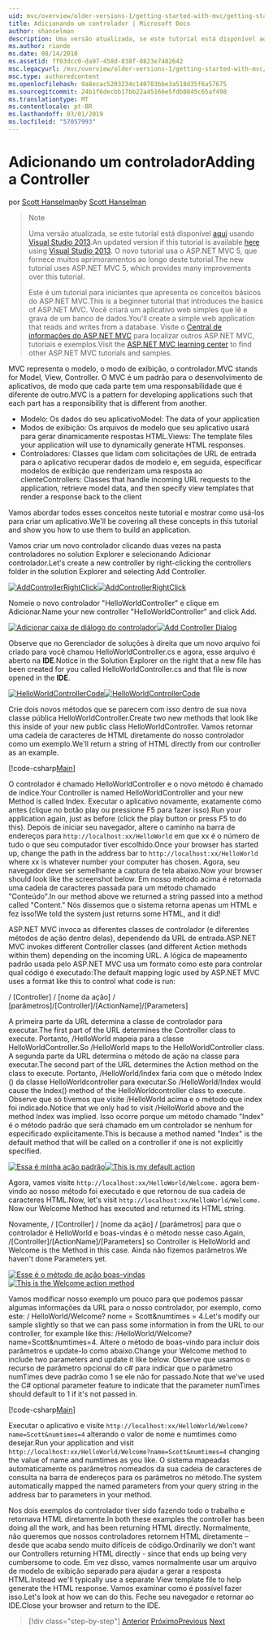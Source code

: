 ```yaml
---
uid: mvc/overview/older-versions-1/getting-started-with-mvc/getting-started-with-mvc-part2
title: Adicionando um controlador | Microsoft Docs
author: shanselman
description: Uma versão atualizada, se este tutorial está disponível aqui usando o Visual Studio 2013. O novo tutorial usa o ASP.NET MVC 5, que fornece muitos aprimoramentos em t...
ms.author: riande
ms.date: 08/14/2010
ms.assetid: ff03dcc0-da97-458d-838f-0823e7482642
msc.legacyurl: /mvc/overview/older-versions-1/getting-started-with-mvc/getting-started-with-mvc-part2
msc.type: authoredcontent
ms.openlocfilehash: 9a8ecac5203234c140783bbe3a518d35f6a57675
ms.sourcegitcommit: 24b1f6decbb17bb22a45166e5fdb0845c65af498
ms.translationtype: MT
ms.contentlocale: pt-BR
ms.lasthandoff: 03/01/2019
ms.locfileid: "57057993"
---
```

<a name="adding-a-controller"></a><span data-ttu-id="941fe-104">Adicionando um controlador</span><span class="sxs-lookup"><span data-stu-id="941fe-104">Adding a Controller</span></span>
====================
<span data-ttu-id="941fe-105">por [Scott Hanselman](https://github.com/shanselman)</span><span class="sxs-lookup"><span data-stu-id="941fe-105">by [Scott Hanselman](https://github.com/shanselman)</span></span>

> > [!NOTE]
> > <span data-ttu-id="941fe-106">Uma versão atualizada, se este tutorial está disponível [aqui](../../getting-started/introduction/getting-started.md) usando [Visual Studio 2013](https://my.visualstudio.com/Downloads?q=visual%20studio%202013).</span><span class="sxs-lookup"><span data-stu-id="941fe-106">An updated version if this tutorial is available [here](../../getting-started/introduction/getting-started.md) using [Visual Studio 2013](https://my.visualstudio.com/Downloads?q=visual%20studio%202013).</span></span> <span data-ttu-id="941fe-107">O novo tutorial usa o ASP.NET MVC 5, que fornece muitos aprimoramentos ao longo deste tutorial.</span><span class="sxs-lookup"><span data-stu-id="941fe-107">The new tutorial uses ASP.NET MVC 5, which provides many improvements over this tutorial.</span></span>
>
>
> <span data-ttu-id="941fe-108">Este é um tutorial para iniciantes que apresenta os conceitos básicos do ASP.NET MVC.</span><span class="sxs-lookup"><span data-stu-id="941fe-108">This is a beginner tutorial that introduces the basics of ASP.NET MVC.</span></span> <span data-ttu-id="941fe-109">Você criará um aplicativo web simples que lê e grava de um banco de dados.</span><span class="sxs-lookup"><span data-stu-id="941fe-109">You'll create a simple web application that reads and writes from a database.</span></span> <span data-ttu-id="941fe-110">Visite o [Central de informações do ASP.NET MVC](../../../index.md) para localizar outros ASP.NET MVC, tutoriais e exemplos.</span><span class="sxs-lookup"><span data-stu-id="941fe-110">Visit the [ASP.NET MVC learning center](../../../index.md) to find other ASP.NET MVC tutorials and samples.</span></span>


<span data-ttu-id="941fe-111">MVC representa o modelo, o modo de exibição, o controlador.</span><span class="sxs-lookup"><span data-stu-id="941fe-111">MVC stands for Model, View, Controller.</span></span> <span data-ttu-id="941fe-112">O MVC é um padrão para o desenvolvimento de aplicativos, de modo que cada parte tem uma responsabilidade que é diferente de outro.</span><span class="sxs-lookup"><span data-stu-id="941fe-112">MVC is a pattern for developing applications such that each part has a responsibility that is different from another.</span></span>

- <span data-ttu-id="941fe-113">Modelo: Os dados do seu aplicativo</span><span class="sxs-lookup"><span data-stu-id="941fe-113">Model: The data of your application</span></span>
- <span data-ttu-id="941fe-114">Modos de exibição: Os arquivos de modelo que seu aplicativo usará para gerar dinamicamente respostas HTML.</span><span class="sxs-lookup"><span data-stu-id="941fe-114">Views: The template files your application will use to dynamically generate HTML responses.</span></span>
- <span data-ttu-id="941fe-115">Controladores: Classes que lidam com solicitações de URL de entrada para o aplicativo recuperar dados de modelo e, em seguida, especificar modelos de exibição que renderizam uma resposta ao cliente</span><span class="sxs-lookup"><span data-stu-id="941fe-115">Controllers: Classes that handle incoming URL requests to the application, retrieve model data, and then specify view templates that render a response back to the client</span></span>

<span data-ttu-id="941fe-116">Vamos abordar todos esses conceitos neste tutorial e mostrar como usá-los para criar um aplicativo.</span><span class="sxs-lookup"><span data-stu-id="941fe-116">We'll be covering all these concepts in this tutorial and show you how to use them to build an application.</span></span>

<span data-ttu-id="941fe-117">Vamos criar um novo controlador clicando duas vezes na pasta controladores no solution Explorer e selecionando Adicionar controlador.</span><span class="sxs-lookup"><span data-stu-id="941fe-117">Let's create a new controller by right-clicking the controllers folder in the solution Explorer and selecting Add Controller.</span></span>

<span data-ttu-id="941fe-118">[![AddControllerRightClick](getting-started-with-mvc-part2/_static/image2.png)](getting-started-with-mvc-part2/_static/image1.png)</span><span class="sxs-lookup"><span data-stu-id="941fe-118">[![AddControllerRightClick](getting-started-with-mvc-part2/_static/image2.png)](getting-started-with-mvc-part2/_static/image1.png)</span></span>

<span data-ttu-id="941fe-119">Nomeie o novo controlador "HelloWorldController" e clique em Adicionar.</span><span class="sxs-lookup"><span data-stu-id="941fe-119">Name your new controller "HelloWorldController" and click Add.</span></span>

<span data-ttu-id="941fe-120">[![Adicionar caixa de diálogo do controlador](getting-started-with-mvc-part2/_static/image4.png)](getting-started-with-mvc-part2/_static/image3.png)</span><span class="sxs-lookup"><span data-stu-id="941fe-120">[![Add Controller Dialog](getting-started-with-mvc-part2/_static/image4.png)](getting-started-with-mvc-part2/_static/image3.png)</span></span>

<span data-ttu-id="941fe-121">Observe que no Gerenciador de soluções à direita que um novo arquivo foi criado para você chamou HelloWorldController.cs e agora, esse arquivo é aberto na **IDE**.</span><span class="sxs-lookup"><span data-stu-id="941fe-121">Notice in the Solution Explorer on the right that a new file has been created for you called HelloWorldController.cs and that file is now opened in the **IDE**.</span></span>

<span data-ttu-id="941fe-122">[![HelloWorldControllerCode](getting-started-with-mvc-part2/_static/image6.png)](getting-started-with-mvc-part2/_static/image5.png)</span><span class="sxs-lookup"><span data-stu-id="941fe-122">[![HelloWorldControllerCode](getting-started-with-mvc-part2/_static/image6.png)](getting-started-with-mvc-part2/_static/image5.png)</span></span>

<span data-ttu-id="941fe-123">Crie dois novos métodos que se parecem com isso dentro de sua nova classe pública HelloWorldController.</span><span class="sxs-lookup"><span data-stu-id="941fe-123">Create two new methods that look like this inside of your new public class HelloWorldController.</span></span> <span data-ttu-id="941fe-124">Vamos retornar uma cadeia de caracteres de HTML diretamente do nosso controlador como um exemplo.</span><span class="sxs-lookup"><span data-stu-id="941fe-124">We'll return a string of HTML directly from our controller as an example.</span></span>

[!code-csharp[Main](getting-started-with-mvc-part2/samples/sample1.cs)]

<span data-ttu-id="941fe-125">O controlador é chamado HelloWorldController e o novo método é chamado de índice.</span><span class="sxs-lookup"><span data-stu-id="941fe-125">Your Controller is named HelloWorldController and your new Method is called Index.</span></span> <span data-ttu-id="941fe-126">Executar o aplicativo novamente, exatamente como antes (clique no botão play ou pressione F5 para fazer isso).</span><span class="sxs-lookup"><span data-stu-id="941fe-126">Run your application again, just as before (click the play button or press F5 to do this).</span></span> <span data-ttu-id="941fe-127">Depois de iniciar seu navegador, altere o caminho na barra de endereços para `http://localhost:xx/HelloWorld` em que xx é o número de tudo o que seu computador tiver escolhido.</span><span class="sxs-lookup"><span data-stu-id="941fe-127">Once your browser has started up, change the path in the address bar to `http://localhost:xx/HelloWorld` where xx is whatever number your computer has chosen.</span></span> <span data-ttu-id="941fe-128">Agora, seu navegador deve ser semelhante a captura de tela abaixo.</span><span class="sxs-lookup"><span data-stu-id="941fe-128">Now your browser should look like the screenshot below.</span></span> <span data-ttu-id="941fe-129">Em nosso método acima é retornada uma cadeia de caracteres passada para um método chamado "Conteúdo".</span><span class="sxs-lookup"><span data-stu-id="941fe-129">In our method above we returned a string passed into a method called "Content."</span></span> <span data-ttu-id="941fe-130">Nós dissemos que o sistema retorna apenas um HTML e fez isso!</span><span class="sxs-lookup"><span data-stu-id="941fe-130">We told the system just returns some HTML, and it did!</span></span>

<span data-ttu-id="941fe-131">ASP.NET MVC invoca as diferentes classes de controlador (e diferentes métodos de ação dentro delas), dependendo da URL de entrada.</span><span class="sxs-lookup"><span data-stu-id="941fe-131">ASP.NET MVC invokes different Controller classes (and different Action methods within them) depending on the incoming URL.</span></span> <span data-ttu-id="941fe-132">A lógica de mapeamento padrão usada pelo ASP.NET MVC usa um formato como este para controlar qual código é executado:</span><span class="sxs-lookup"><span data-stu-id="941fe-132">The default mapping logic used by ASP.NET MVC uses a format like this to control what code is run:</span></span>

<span data-ttu-id="941fe-133">/ [Controller] / [nome da ação] / [parâmetros]</span><span class="sxs-lookup"><span data-stu-id="941fe-133">/[Controller]/[ActionName]/[Parameters]</span></span>

<span data-ttu-id="941fe-134">A primeira parte da URL determina a classe de controlador para executar.</span><span class="sxs-lookup"><span data-stu-id="941fe-134">The first part of the URL determines the Controller class to execute.</span></span> <span data-ttu-id="941fe-135">Portanto, /HelloWorld mapeia para a classe HelloWorldController.</span><span class="sxs-lookup"><span data-stu-id="941fe-135">So /HelloWorld maps to the HelloWorldController class.</span></span> <span data-ttu-id="941fe-136">A segunda parte da URL determina o método de ação na classe para executar.</span><span class="sxs-lookup"><span data-stu-id="941fe-136">The second part of the URL determines the Action method on the class to execute.</span></span> <span data-ttu-id="941fe-137">Portanto, /HelloWorld/Index faria com que o método Index () da classe HelloWorldcontroller para executar.</span><span class="sxs-lookup"><span data-stu-id="941fe-137">So /HelloWorld/Index would cause the Index() method of the HelloWorldcontroller class to execute.</span></span> <span data-ttu-id="941fe-138">Observe que só tivemos que visite /HelloWorld acima e o método que index foi indicado.</span><span class="sxs-lookup"><span data-stu-id="941fe-138">Notice that we only had to visit /HelloWorld above and the method Index was implied.</span></span> <span data-ttu-id="941fe-139">Isso ocorre porque um método chamado "Index" é o método padrão que será chamado em um controlador se nenhum for especificado explicitamente.</span><span class="sxs-lookup"><span data-stu-id="941fe-139">This is because a method named "Index" is the default method that will be called on a controller if one is not explicitly specified.</span></span>

<span data-ttu-id="941fe-140">[![Essa é minha ação padrão](getting-started-with-mvc-part2/_static/image8.png)](getting-started-with-mvc-part2/_static/image7.png)</span><span class="sxs-lookup"><span data-stu-id="941fe-140">[![This is my default action](getting-started-with-mvc-part2/_static/image8.png)](getting-started-with-mvc-part2/_static/image7.png)</span></span>

<span data-ttu-id="941fe-141">Agora, vamos visite `http://localhost:xx/HelloWorld/Welcome.` agora bem-vindo ao nosso método foi executado e que retornou de sua cadeia de caracteres HTML.</span><span class="sxs-lookup"><span data-stu-id="941fe-141">Now, let's visit `http://localhost:xx/HelloWorld/Welcome.` Now our Welcome Method has executed and returned its HTML string.</span></span>

<span data-ttu-id="941fe-142">Novamente, / [Controller] / [nome da ação] / [parâmetros] para que o controlador é HelloWorld e boas-vindas é o método nesse caso.</span><span class="sxs-lookup"><span data-stu-id="941fe-142">Again, /[Controller]/[ActionName]/[Parameters] so Controller is HelloWorld and Welcome is the Method in this case.</span></span> <span data-ttu-id="941fe-143">Ainda não fizemos parâmetros.</span><span class="sxs-lookup"><span data-stu-id="941fe-143">We haven't done Parameters yet.</span></span>

<span data-ttu-id="941fe-144">[![Esse é o método de ação boas-vindas](getting-started-with-mvc-part2/_static/image10.png)](getting-started-with-mvc-part2/_static/image9.png)</span><span class="sxs-lookup"><span data-stu-id="941fe-144">[![This is the Welcome action method](getting-started-with-mvc-part2/_static/image10.png)](getting-started-with-mvc-part2/_static/image9.png)</span></span>

<span data-ttu-id="941fe-145">Vamos modificar nosso exemplo um pouco para que podemos passar algumas informações da URL para o nosso controlador, por exemplo, como este: / HelloWorld/Welcome? nome = Scott&amp;numtimes = 4.</span><span class="sxs-lookup"><span data-stu-id="941fe-145">Let's modify our sample slightly so that we can pass some information in from the URL to our controller, for example like this: /HelloWorld/Welcome?name=Scott&amp;numtimes=4.</span></span> <span data-ttu-id="941fe-146">Altere o método de boas-vindo para incluir dois parâmetros e update-lo como abaixo.</span><span class="sxs-lookup"><span data-stu-id="941fe-146">Change your Welcome method to include two parameters and update it like below.</span></span> <span data-ttu-id="941fe-147">Observe que usamos o recurso de parâmetro opcional do c# para indicar que o parâmetro numTimes deve padrão como 1 se ele não for passado.</span><span class="sxs-lookup"><span data-stu-id="941fe-147">Note that we've used the C# optional parameter feature to indicate that the parameter numTimes should default to 1 if it's not passed in.</span></span>

[!code-csharp[Main](getting-started-with-mvc-part2/samples/sample2.cs)]

<span data-ttu-id="941fe-148">Executar o aplicativo e visite `http://localhost:xx/HelloWorld/Welcome?name=Scott&numtimes=4` alterando o valor de nome e numtimes como desejar.</span><span class="sxs-lookup"><span data-stu-id="941fe-148">Run your application and visit `http://localhost:xx/HelloWorld/Welcome?name=Scott&numtimes=4` changing the value of name and numtimes as you like.</span></span> <span data-ttu-id="941fe-149">O sistema mapeadas automaticamente os parâmetros nomeados da sua cadeia de caracteres de consulta na barra de endereços para os parâmetros no método.</span><span class="sxs-lookup"><span data-stu-id="941fe-149">The system automatically mapped the named parameters from your query string in the address bar to parameters in your method.</span></span>

<span data-ttu-id="941fe-150">Nos dois exemplos do controlador tiver sido fazendo todo o trabalho e retornava HTML diretamente.</span><span class="sxs-lookup"><span data-stu-id="941fe-150">In both these examples the controller has been doing all the work, and has been returning HTML directly.</span></span> <span data-ttu-id="941fe-151">Normalmente, não queremos que nossos controladores retornem HTML diretamente – desde que acaba sendo muito difíceis de código.</span><span class="sxs-lookup"><span data-stu-id="941fe-151">Ordinarily we don't want our Controllers returning HTML directly - since that ends up being very cumbersome to code.</span></span> <span data-ttu-id="941fe-152">Em vez disso, vamos normalmente usar um arquivo de modelo de exibição separado para ajudar a gerar a resposta HTML.</span><span class="sxs-lookup"><span data-stu-id="941fe-152">Instead we'll typically use a separate View template file to help generate the HTML response.</span></span> <span data-ttu-id="941fe-153">Vamos examinar como é possível fazer isso.</span><span class="sxs-lookup"><span data-stu-id="941fe-153">Let's look at how we can do this.</span></span> <span data-ttu-id="941fe-154">Feche seu navegador e retornar ao IDE.</span><span class="sxs-lookup"><span data-stu-id="941fe-154">Close your browser and return to the IDE.</span></span>

> [!div class="step-by-step"]
> <span data-ttu-id="941fe-155">[Anterior](getting-started-with-mvc-part1.md)
> [Próximo](getting-started-with-mvc-part3.md)</span><span class="sxs-lookup"><span data-stu-id="941fe-155">[Previous](getting-started-with-mvc-part1.md)
[Next](getting-started-with-mvc-part3.md)</span></span>
